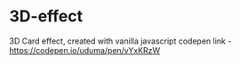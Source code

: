 # 3D-effect
3D Card effect, created with vanilla javascript
codepen link - https://codepen.io/uduma/pen/vYxKRzW

